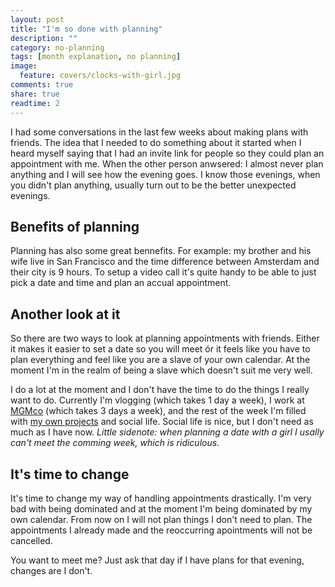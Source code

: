 ```yaml
---
layout: post
title: "I'm so done with planning"
description: ""
category: no-planning
tags: [month explanation, no planning]
image:
  feature: covers/clocks-with-girl.jpg
comments: true
share: true
readtime: 2
---
```


I had some conversations in the last few weeks about making plans with friends. The idea that I needed to do something about it started when I heard myself saying that I had an invite link for people so they could plan an appointment with me. When the other person anwsered: I almost never plan anything and I will see how the evening goes. I know those evenings, when you didn't plan anything, usually turn out to be the better unexpected evenings.

## Benefits of planning
Planning has also some great bennefits. For example: my brother and his wife live in San Francisco and the time difference between Amsterdam and their city is 9 hours. To setup a video call it's quite handy to be able to just pick a date and time and plan an accual appointment.

## Another look at it
So there are two ways to look at planning appointments with friends. Either it makes it easier to set a date so you will meet ór it feels like you have to plan everything and feel like you are a slave of your own calendar. At the moment I'm in the realm of being a slave which doesn't suit me very well.

I do a lot at the moment and I don't have the time to do the things I really want to do. Currently I'm vlogging (which takes 1 day a week), I work at [MGMco](https://membergetmember.co/?utm_source=demaandvanadriaan.nl) (which takes 3 days a week), and the rest of the week I'm filled with [my own projects](http://watiseropderadio.nl/?utm_source=demaandvanadriaan.nl) and social life. Social life is nice, but I don't need as much as I have now. _Little sidenote: when planning a date with a girl I usally can't meet the comming week, which is ridiculous._

## It's time to change
It's time to change my way of handling appointments drastically. I'm very bad with being dominated and at the moment I'm being dominated by my own calendar. From now on I will not plan things I don't need to plan. The appointments I already made and the reoccurring apointments will not be cancelled.

You want to meet me? Just ask that day if I have plans for that evening, changes are I don't.
